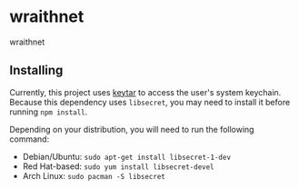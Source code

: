 # wraithnet
wraithnet

## Installing
Currently, this project uses [keytar](https://www.npmjs.com/package/keytar) to access the user's system keychain. Because this dependency uses  `libsecret`, you may need to install it before running `npm install`.

Depending on your distribution, you will need to run the following command:

- Debian/Ubuntu: `sudo apt-get install libsecret-1-dev`
- Red Hat-based: `sudo yum install libsecret-devel`
- Arch Linux: `sudo pacman -S libsecret`
